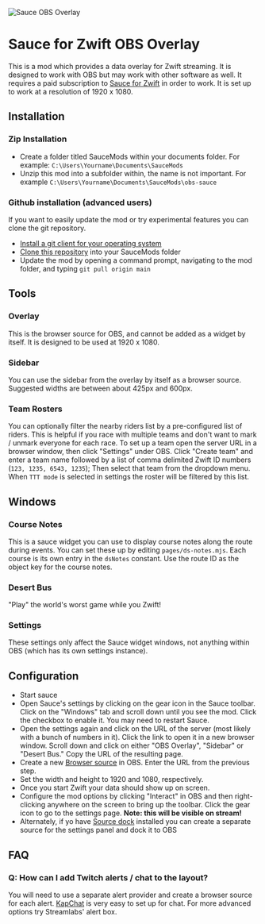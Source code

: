 ![Sauce OBS Overlay](https://i.imgur.com/RUB6iOZ.png)
# Sauce for Zwift OBS Overlay
This is a mod which provides a data overlay for Zwift streaming. It is designed to work with OBS but may work with other software as well. It requires a paid subscription to [Sauce for Zwift](https://www.patreon.com/bePatron?u=32064618 ) in order to work.
It is set up to work at a resolution of 1920 x 1080.


## Installation

### Zip Installation
* Create a folder titled SauceMods within your documents folder. For example: `C:\Users\Yourname\Documents\SauceMods`
* Unzip this mod into a subfolder within, the name is not important. For example `C:\Users\Yourname\Documents\SauceMods\obs-sauce`

### Github installation (advanced users)
If you want to easily update the mod or try experimental features you can clone the git repository.
* [Install a git client for your operating system](https://github.com/git-guides/install-git)
* [Clone this repository](https://docs.github.com/en/repositories/creating-and-managing-repositories/cloning-a-repository) into your SauceMods folder
* Update the mod by opening a command prompt, navigating to the mod folder, and typing `git pull origin main` 

## Tools
### Overlay
This is the browser source for OBS, and cannot be added as a widget by itself. It is designed to be used at 1920 x 1080.

### Sidebar
You can use the sidebar from the overlay by itself as a browser source. Suggested widths are between about 425px and 600px.

### Team Rosters
You can optionally filter the nearby riders list by a pre-configured list of riders. This is helpful if you race with multiple teams and don't want to mark / unmark everyone for each race. To set up a team open the server URL in a browser window, then click "Settings" under OBS. Click "Create team" and enter a team name followed by a list of comma delimited Zwift ID numbers (`123, 1235, 6543, 1235`); Then select that team from the dropdown menu. When `TTT mode` is selected in settings the roster will be filtered by this list.

## Windows
### Course Notes
This is a sauce widget you can use to display course notes along the route during events. You can set these up by editing `pages/ds-notes.mjs`. Each course is its own entry in the `dsNotes` constant. Use the route ID as the object key for the course notes.

### Desert Bus
"Play" the world's worst game while you Zwift!

### Settings
These settings only affect the Sauce widget windows, not anything within OBS (which has its own settings instance).


## Configuration
* Start sauce
* Open Sauce's settings by clicking on the gear icon in the Sauce toolbar. Click on the "Windows" tab and scroll down until you see the mod. Click the checkbox to enable it. You may need to restart Sauce.
* Open the settings again and click on the URL of the server (most likely with a bunch of numbers in it). Click the link to open it in a new browser window. Scroll down and click on either "OBS Overlay", "Sidebar" or "Desert Bus." Copy the URL of the resulting page.
* Create a new [Browser source](https://obsproject.com/kb/browser-source) in OBS. Enter the URL from the previous step.
* Set the width and height to 1920 and 1080, respectively.
* Once you start Zwift your data should show up on screen.
* Configure the mod options by clicking "Interact" in OBS and then right-clicking anywhere on the screen to bring up the toolbar. Click the gear icon to go to the settings page. **Note: this will be visible on stream!**
* Alternately, if yo have [Source dock](https://obsproject.com/forum/resources/source-dock.1317/) installed you can create a separate source for the settings panel and dock it to OBS

## FAQ
### Q: How can I add Twitch alerts / chat to the layout?
You will need to use a separate alert provider and create a browser source for each alert. [KapChat](https://nightdev.com/kapchat) is very easy to set up for chat. For more advanced options try Streamlabs' alert box. 
